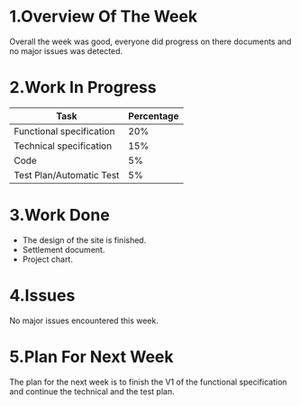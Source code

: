 # 1.Overview Of The Week
Overall the week was good, everyone did progress on there documents and no major issues was detected.


# 2.Work In Progress
| Task                     | Percentage |
| ------------------------ | ---------- |
| Functional specification | 20%        |
| Technical specification  | 15%        |
| Code                     | 5%         |
| Test Plan/Automatic Test | 5%         |




# 3.Work Done

- The design of the site is finished.
- Settlement document.
- Project chart.

# 4.Issues

No major issues encountered this week.


# 5.Plan For Next Week

The plan for the next week is to finish the V1 of the functional specification and continue the technical and the test plan.
